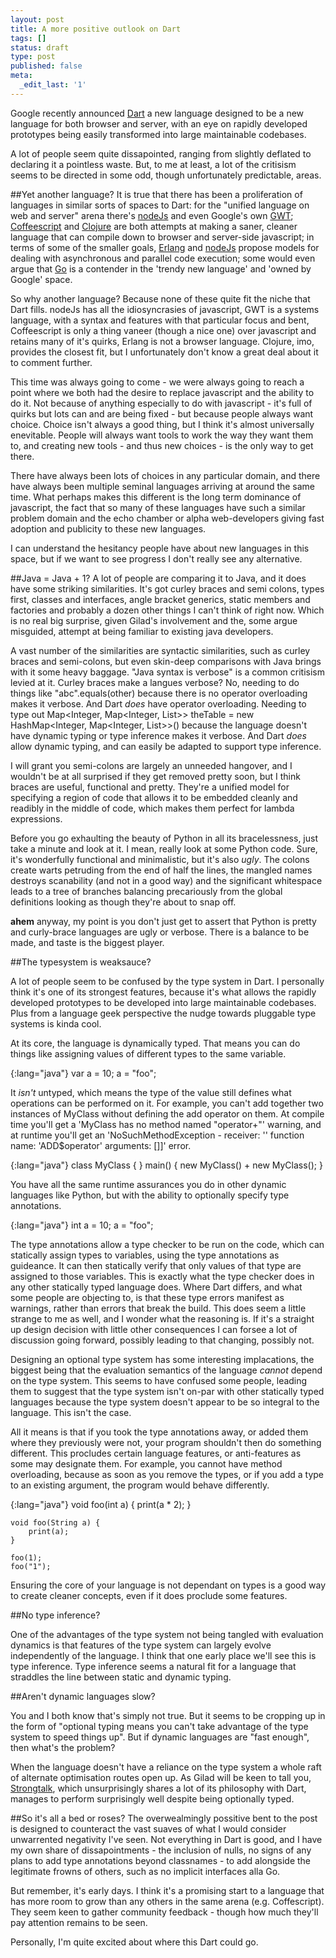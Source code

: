 ```yaml
---
layout: post
title: A more positive outlook on Dart
tags: []
status: draft
type: post
published: false
meta:
  _edit_last: '1'
---
```

Google recently announced [Dart](http://www.dartlang.org/) a new language designed to be a new language for both browser and server, with an eye on rapidly developed prototypes being easily transformed into large maintainable codebases.

A lot of people seem quite dissapointed, ranging from slightly deflated to declaring it a pointless waste. But, to me at least, a lot of the critisism seems to be directed in some odd, though unfortunately predictable, areas.

##Yet another language?
It is true that there has been a proliferation of languages in similar sorts of spaces to Dart: for the "unified language on web and server" arena there's [nodeJs](http://nodejs.org) and even Google's own [GWT](http://code.google.com/webtoolkit/); [Coffeescript](http://jashkenas.github.com/coffee-script/) and [Clojure](http://clojure.org/) are both attempts at making a saner, cleaner language that can compile down to browser and server-side javascript; in terms of some of the smaller goals, [Erlang](http://www.erlang.org/) and [nodeJs](http://nodejs.org/) propose models for dealing with asynchronous and parallel code execution; some would even argue that [Go](http://golang.org/) is a contender in the 'trendy new language' and 'owned by Google' space.

So why another language? Because none of these quite fit the niche that Dart fills. nodeJs has all the idiosyncrasies of javascript, GWT is a systems language, with a syntax and features with that particular focus and bent, Coffeescript is only a thing vaneer (though a nice one) over javascript and retains many of it's quirks, Erlang is not a browser language. Clojure, imo, provides the closest fit, but I unfortunately don't know a great deal about it to comment further.

This time was always going to come - we were always going to reach a point where we both had the desire to replace javascript and the ability to do it. Not because of anything especially to do with javascript - it's full of quirks but lots can and are being fixed - but because people always want choice. Choice isn't always a good thing, but I think it's almost universally enevitable. People will always want tools to work the way they want them to, and creating new tools - and thus new choices - is the only way to get there.

There have always been lots of choices in any particular domain, and there have always been multiple seminal languages arriving at around the same time. What perhaps makes this different is the long term dominance of javascript, the fact that so many of these languages have such a similar problem domain and the echo chamber or alpha web-developers giving fast adoption and publicity to these new languages.

I can understand the hesitancy people have about new languages in this space, but if we want to see progress I don't really see any alternative.

##Java = Java + 1?
A lot of people are comparing it to Java, and it does have some striking similarities. It's got curley braces and semi colons, types first, classes and interfaces, angle bracket generics, static members and factories and probably a dozen other things I can't think of right now. Which is no real big surprise, given Gilad's involvement and the, some argue misguided, attempt at being familiar to existing java developers.

A vast number of the similarities are syntactic similarities, such as curley braces and semi-colons, but even skin-deep comparisons with Java brings with it some heavy baggage. "Java syntax is verbose" is a common critisism levied at it. Curley braces make a langues verbose? No, needing to do things like "abc".equals(other) because there is no operator overloading makes it verbose. And Dart *does* have operator overloading. Needing to type out Map<Integer, Map<Integer, List<String>>> theTable = new HashMap<Integer, Map<Integer, List<String>>>() because the language doesn't have dynamic typing or type inference makes it verbose. And Dart *does* allow dynamic typing, and can easily be adapted to support type inference.

I will grant you semi-colons are largely an unneeded hangover, and I wouldn't be at all surprised if they get removed pretty soon, but I think braces are useful, functional and pretty. They're a unified model for specifying a region of code that allows it to be embedded cleanly and readibly in the middle of code, which makes them perfect for lambda expressions.

Before you go exhaulting the beauty of Python in all its bracelessness, just take a minute and look at it. I mean, really look at some Python code. Sure, it's wonderfully functional and minimalistic, but it's also *ugly*. The colons create warts petruding from the end of half the lines, the mangled names destroys scanability (and not in a good way) and the significant whitespace leads to a tree of branches balancing precariously from the global definitions looking as though they're about to snap off.

**ahem** anyway, my point is you don't just get to assert that Python is pretty and curly-brace languages are ugly or verbose. There is a balance to be made, and taste is the biggest player.

##The typesystem is weaksauce?

A lot of people seem to be confused by the type system in Dart. I personally think it's one of its strongest features, because it's what allows the rapidly developed prototypes to be developed into large maintainable codebases. Plus from a language geek perspective the nudge towards pluggable type systems is kinda cool.

At its core, the language is dynamically typed. That means you can do things like assigning values of different types to the same variable.

{:lang="java"}
	var a = 10;
	a = "foo";

It *isn't* untyped, which means the type of the value still defines what operations can be performed on it. For example, you can't add together two instances of MyClass without defining the add operator on them. At compile time you'll get a 'MyClass has no method named "operator+"' warning, and at runtime you'll get an 'NoSuchMethodException - receiver: '' function name: 'ADD$operator' arguments: []]' error.

{:lang="java"}
	class MyClass { }
	main() {
		new MyClass() + new MyClass();
	}

You have all the same runtime assurances you do in other dynamic languages like Python, but with the ability to optionally specify type annotations.

{:lang="java"}
	int a = 10;
	a = "foo";

The type annotations allow a type checker to be run on the code, which can statically assign types to variables, using the type annotations as guideance. It can then statically verify that only values of that type are assigned to those variables. This is exactly what the type checker does in any other statically typed language does. Where Dart differs, and what some people are objecting to, is that these type errors manifest as warnings, rather than errors that break the build. This does seem a little strange to me as well, and I wonder what the reasoning is. If it's a straight up design decision with little other consequences I can forsee a lot of discussion going forward, possibly leading to that changing, possibly not.

Designing an optional type system has some interesting implacations, the biggest being that the evaluation semantics of the language *cannot* depend on the type system. This seems to have confused some people, leading them to suggest that the type system isn't on-par with other statically typed languages because the type system doesn't appear to be so integral to the language. This isn't the case.

All it means is that if you took the type annotations away, or added them where they previously were not, your program shouldn't then do something different. This procludes certain language features, or anti-features as some may designate them. For example, you cannot have method overloading, because as soon as you remove the types, or if you add a type to an existing argument, the program would behave differently.

{:lang="java"}
	void foo(int a) {
	    print(a * 2);
	}

	void foo(String a) {
		print(a);
	}

	foo(1);
	foo("1");

Ensuring the core of your language is not dependant on types is a good way to create cleaner concepts, even if it does proclude some features.

##No type inference?

One of the advantages of the type system not being tangled with evaluation dynamics is that features of the type system can largely evolve independently of the language. I think that one early place we'll see this is type inference. Type inference seems a natural fit for a language that straddles the line between static and dynamic typing.

##Aren't dynamic languages slow?

You and I both know that's simply not true. But it seems to be cropping up in the form of "optional typing means you can't take advantage of the type system to speed things up". But if dynamic languages are "fast enough", then what's the problem?

When the language doesn't have a reliance on the type system a whole raft of alternate optimisation routes open up. As Gilad will be keen to tall you, [Strongtalk](http://www.strongtalk.org/), which unsurprisingly shares a lot of its philosophy with Dart, manages to perform surprisingly well despite being optionally typed.

##So it's all a bed or roses?
The overwealmingly possitive bent to the post is designed to counteract the vast suaves of what I would consider unwarrented negativity I've seen. Not everything in Dart is good, and I have my own share of dissapointments - the inclusion of nulls, no signs of any plans to add type annotations beyond classnames - to add alongside the legitimate frowns of others, such as no implicit interfaces alla Go.

But remember, it's early days. I think it's a promising start to a language that has more room to grow than any others in the same arena (e.g. Coffescript). They seem keen to gather community feedback - though how much they'll pay attention remains to be seen.

Personally, I'm quite excited about where this Dart could go.
